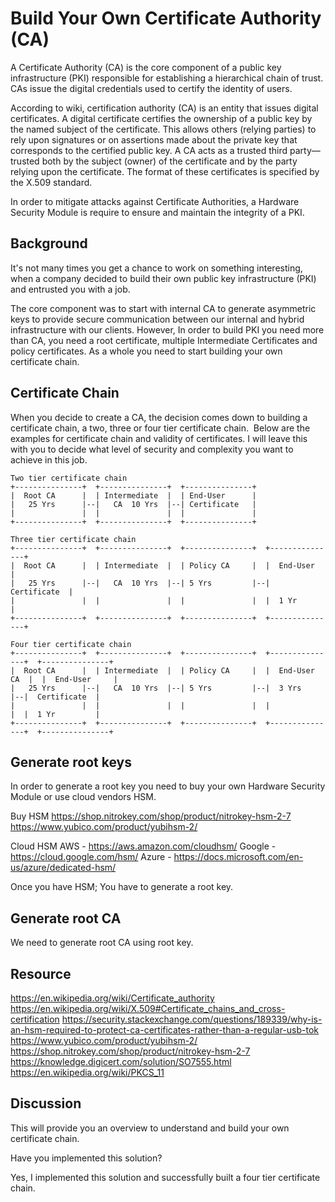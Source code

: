 # Build Your Own Certificate Authority (CA)

A Certificate Authority (CA) is the core component of a public key infrastructure (PKI) responsible for establishing a hierarchical chain of trust. CAs issue the digital credentials used to certify the identity of users. 

According to wiki, certification authority (CA) is an entity that issues digital certificates. A digital certificate certifies the ownership of a public key by the named subject of the certificate. This allows others (relying parties) to rely upon signatures or on assertions made about the private key that corresponds to the certified public key. A CA acts as a trusted third party—trusted both by the subject (owner) of the certificate and by the party relying upon the certificate. The format of these certificates is specified by the X.509 standard.

In order to mitigate attacks against Certificate Authorities, a Hardware Security Module is require to ensure and maintain the integrity of a PKI.

## Background

It's not many times you get a chance to work on something interesting, when a company decided to build their own public key infrastructure (PKI) and entrusted you with a job. 

The core component was to start with internal CA to generate asymmetric keys to provide secure communication between our internal and hybrid infrastructure with our clients. However, In order to build PKI you need more than CA, you need a root certificate, multiple Intermediate Certificates and policy certificates. As a whole you need to start building your own certificate chain. 


## Certificate Chain

When you decide to create a CA, the decision comes down to building a certificate chain, a two, three or four tier certificate chain.  Below are the examples for certificate chain and validity of certificates. I will leave this with you to decide what level of security and complexity you want to achieve in this job.

	Two tier certificate chain
	+---------------+  +---------------+  +---------------+
	|  Root CA   	|  | Intermediate  |  | End-User      |
	|   25 Yrs   	|--|   CA  10 Yrs  |--| Certificate   |
	|               |  |               |  |               |
	+---------------+  +---------------+  +---------------+

	Three tier certificate chain
	+---------------+  +---------------+  +---------------+	 +---------------+
	|  Root CA   	|  | Intermediate  |  | Policy CA     |	 |  End-User     |
	|   25 Yrs      |--|   CA  10 Yrs  |--|	5 Yrs         |--|  Certificate  |
	|               |  |               |  |               |  |  1 Yr         |
	+---------------+  +---------------+  +---------------+  +---------------+

	Four tier certificate chain
	+---------------+  +---------------+  +---------------+	 +---------------+  +---------------+
	|  Root CA   	|  | Intermediate  |  | Policy CA     |	 |  End-User CA  |  |  End-User     |
	|   25 Yrs   	|--|   CA  10 Yrs  |--|	5 Yrs         |--|  3 Yrs        |--|  Certificate  |
	|               |  |               |  |               |  |               |  |  1 Yr         |
	+---------------+  +---------------+  +---------------+  +---------------+  +---------------+


## Generate root keys 

In order to generate a root key you need to buy your own Hardware Security Module or use cloud vendors HSM.

Buy HSM
https://shop.nitrokey.com/shop/product/nitrokey-hsm-2-7
https://www.yubico.com/product/yubihsm-2/

Cloud HSM 
AWS - https://aws.amazon.com/cloudhsm/
Google - https://cloud.google.com/hsm/
Azure - https://docs.microsoft.com/en-us/azure/dedicated-hsm/

Once you have HSM; You have to generate a root key.

## Generate root CA 
We need to generate root CA using root key.

## Resource

https://en.wikipedia.org/wiki/Certificate_authority
https://en.wikipedia.org/wiki/X.509#Certificate_chains_and_cross-certification
https://security.stackexchange.com/questions/189339/why-is-an-hsm-required-to-protect-ca-certificates-rather-than-a-regular-usb-tok
https://www.yubico.com/product/yubihsm-2/
https://shop.nitrokey.com/shop/product/nitrokey-hsm-2-7
https://knowledge.digicert.com/solution/SO7555.html
https://en.wikipedia.org/wiki/PKCS_11

## Discussion

This will provide you an overview to understand and build your own certificate chain.

Have you implemented this solution?

Yes, I implemented this solution and successfully built a four tier certificate chain.
